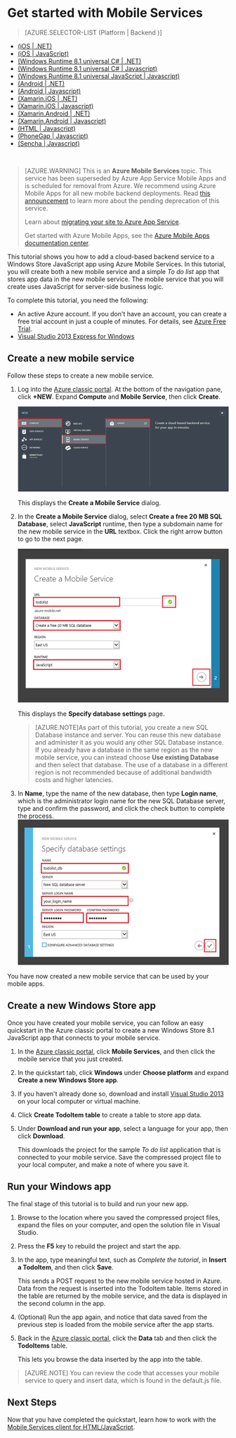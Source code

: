 <properties
	pageTitle="Get Started with Mobile Services for Windows Store JavaScript apps | Azure Mobile Services"
	description="Follow this tutorial to get started using Azure Mobile Services for Windows Store development in JavaScript."
	services="mobile-services"
	documentationCenter="windows"
	authors="ggailey777"
	manager="erikre"
	editor=""/>

<tags
	ms.service="mobile-services"
	ms.workload="mobile"
	ms.tgt_pltfrm="mobile-windows-store"
	ms.devlang="javascript"
	ms.topic="get-started-article"
	ms.date="07/21/2016"
	ms.author="glenga"/>

# Get started with Mobile Services

> [AZURE.SELECTOR-LIST (Platform | Backend )]
- [(iOS | .NET)](mobile-services-dotnet-backend-ios-get-started.md)
- [(iOS | JavaScript)](mobile-services-ios-get-started.md)
- [(Windows Runtime 8.1 universal C# | .NET)](mobile-services-dotnet-backend-windows-store-dotnet-get-started.md)
- [(Windows Runtime 8.1 universal C# | Javascript)](mobile-services-javascript-backend-windows-store-dotnet-get-started.md)
- [(Windows Runtime 8.1 universal JavaScript | Javascript)](mobile-services-javascript-backend-windows-store-javascript-get-started.md)
- [(Android | .NET)](mobile-services-dotnet-backend-android-get-started.md)
- [(Android | Javascript)](mobile-services-android-get-started.md)
- [(Xamarin.iOS | .NET)](mobile-services-dotnet-backend-xamarin-ios-get-started.md)
- [(Xamarin.iOS | Javascript)](partner-xamarin-mobile-services-ios-get-started.md)
- [(Xamarin.Android | .NET)](mobile-services-dotnet-backend-xamarin-android-get-started.md)
- [(Xamarin.Android | Javascript)](partner-xamarin-mobile-services-android-get-started.md)
- [(HTML | Javascript)](mobile-services-html-get-started.md)
- [(PhoneGap | Javascript)](mobile-services-javascript-backend-phonegap-get-started.md)
- [(Sencha | Javascript)](partner-sencha-mobile-services-get-started.md)

&nbsp;

>[AZURE.WARNING] This is an **Azure Mobile Services** topic.  This service has been superseded by Azure App Service Mobile Apps and is scheduled for removal from Azure.  We recommend using Azure Mobile Apps for all new mobile backend deployments.  Read [this announcement](https://azure.microsoft.com/blog/transition-of-azure-mobile-services/) to learn more about the pending deprecation of this service.  
>
> Learn about [migrating your site to Azure App Service](https://azure.microsoft.com/en-us/documentation/articles/app-service-mobile-migrating-from-mobile-services/).
>
> Get started with Azure Mobile Apps, see the [Azure Mobile Apps documentation center](https://azure.microsoft.com/documentation/learning-paths/appservice-mobileapps/).

This tutorial shows you how to add a cloud-based backend service to a Windows Store JavaScript app using Azure Mobile Services. In this tutorial, you will create both a new mobile service and a simple *To do list* app that stores app data in the new mobile service. The mobile service that you will create uses JavaScript for server-side business logic.

To complete this tutorial, you need the following:

* An active Azure account. If you don't have an account, you can create a free trial account in just a couple of minutes. For details, see [Azure Free Trial](https://azure.microsoft.com/pricing/free-trial/?WT.mc_id=A0E0E5C02&amp;returnurl=http%3A%2F%2Fazure.microsoft.com%2Fdocumentation%2Farticles%2Fmobile-services-javascript-backend-windows-store-javascript-get-started%2F).
* [Visual Studio 2013 Express for Windows]

## Create a new mobile service



Follow these steps to create a new mobile service.

1.	Log into the [Azure classic portal](https://manage.windowsazure.com/). At the bottom of the navigation pane, click **+NEW**. Expand **Compute** and **Mobile Service**, then click **Create**.

	![](./media/mobile-services-create-new-service/mobile-create.png)

	This displays the **Create a Mobile Service** dialog.

2.	In the **Create a Mobile Service** dialog, select **Create a free 20 MB SQL Database**, select **JavaScript** runtime, then type a subdomain name for the new mobile service in the **URL** textbox. Click the right arrow button to go to the next page.

	![](./media/mobile-services-create-new-service/mobile-create-page1.png)

	This displays the **Specify database settings** page.

	>[AZURE.NOTE]As part of this tutorial, you create a new SQL Database instance and server. You can reuse this new database and administer it as you would any other SQL Database instance. If you already have a database in the same region as the new mobile service, you can instead choose **Use existing Database** and then select that database. The use of a database in a different region is not recommended because of additional bandwidth costs and higher latencies.

3.	In **Name**, type the name of the new database, then type **Login name**, which is the administrator login name for the new SQL Database server, type and confirm the password, and click the check button to complete the process.
	![](./media/mobile-services-create-new-service/mobile-create-page2.png)

You have now created a new mobile service that can be used by your mobile apps.


## Create a new Windows Store app

Once you have created your mobile service, you can follow an easy quickstart in the Azure classic portal to create a new Windows Store 8.1 JavaScript app that connects to your mobile service.

1.  In the [Azure classic portal], click **Mobile Services**, and then click the mobile service that you just created.


2. In the quickstart tab, click **Windows** under **Choose platform** and expand **Create a new Windows Store app**.

3. If you haven't already done so, download and install [Visual Studio 2013][Visual Studio 2013 Express for Windows] on your local computer or virtual machine.

4. Click **Create TodoItem table** to create a table to store app data.

5. Under **Download and run your app**, select a language for your app, then click **Download**.

  	This downloads the project for the sample *To do list* application that is connected to your mobile service. Save the compressed project file to your local computer, and make a note of where you save it.

## Run your Windows app

The final stage of this tutorial is to build and run your new app.

1. Browse to the location where you saved the compressed project files, expand the files on your computer, and open the solution file in Visual Studio.

2. Press the **F5** key to rebuild the project and start the app.

3. In the app, type meaningful text, such as *Complete the tutorial*, in **Insert a TodoItem**, and then click **Save**.

   	This sends a POST request to the new mobile service hosted in Azure. Data from the request is inserted into the TodoItem table. Items stored in the table are returned by the mobile service, and the data is displayed in the second column in the app.

4. (Optional) Run the app again, and notice that data saved from the previous step is loaded from the mobile service after the app starts.

4. Back in the [Azure classic portal], click the **Data** tab and then click the **TodoItems** table.

   	This lets you browse the data inserted by the app into the table.

>[AZURE.NOTE] You can review the code that accesses your mobile service to query and insert data, which is found in the default.js file.

## Next Steps
Now that you have completed the quickstart, learn how to work with the [Mobile Services client for HTML/JavaScript](mobile-services-html-how-to-use-client-library.md).


<!-- Anchors. -->
[Getting started with Mobile Services]:#getting-started
[Create a new mobile service]:#create-new-service
[Define the mobile service instance]:#define-mobile-service-instance
[Next Steps]:#next-steps

<!-- Images. -->

<!-- URLs. -->
[Visual Studio 2013 Express for Windows]: http://go.microsoft.com/fwlink/?LinkId=257546
[Mobile Services SDK]: http://go.microsoft.com/fwlink/?LinkId=257545
[Azure classic portal]: https://manage.windowsazure.com/
